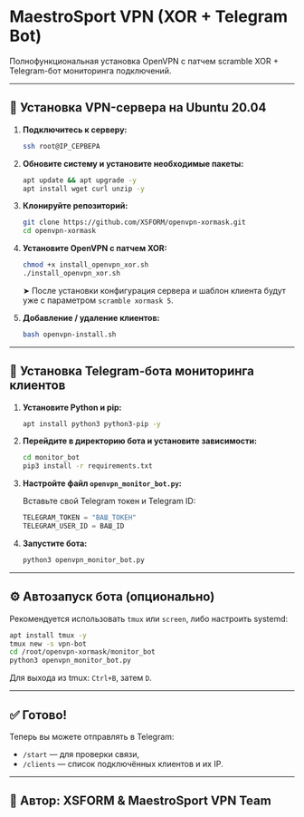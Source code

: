 
# MaestroSport VPN (XOR + Telegram Bot)

Полнофункциональная установка OpenVPN с патчем scramble XOR + Telegram-бот мониторинга подключений.

---

## 🔧 Установка VPN-сервера на Ubuntu 20.04

1. **Подключитесь к серверу:**

   ```bash
   ssh root@IP_СЕРВЕРА
   ```

2. **Обновите систему и установите необходимые пакеты:**

   ```bash
   apt update && apt upgrade -y
   apt install wget curl unzip -y
   ```

3. **Клонируйте репозиторий:**

   ```bash
   git clone https://github.com/XSFORM/openvpn-xormask.git
   cd openvpn-xormask
   ```

4. **Установите OpenVPN с патчем XOR:**

   ```bash
   chmod +x install_openvpn_xor.sh
   ./install_openvpn_xor.sh
   ```

   ➤ После установки конфигурация сервера и шаблон клиента будут уже с параметром `scramble xormask 5`.

5. **Добавление / удаление клиентов:**

   ```bash
   bash openvpn-install.sh
   ```

---

## 🤖 Установка Telegram-бота мониторинга клиентов

1. **Установите Python и pip:**

   ```bash
   apt install python3 python3-pip -y
   ```

2. **Перейдите в директорию бота и установите зависимости:**

   ```bash
   cd monitor_bot
   pip3 install -r requirements.txt
   ```

3. **Настройте файл `openvpn_monitor_bot.py`:**

   Вставьте свой Telegram токен и Telegram ID:

   ```python
   TELEGRAM_TOKEN = "ВАШ_ТОКЕН"
   TELEGRAM_USER_ID = ВАШ_ID
   ```

4. **Запустите бота:**

   ```bash
   python3 openvpn_monitor_bot.py
   ```

---

## ⚙ Автозапуск бота (опционально)

Рекомендуется использовать `tmux` или `screen`, либо настроить systemd:

```bash
apt install tmux -y
tmux new -s vpn-bot
cd /root/openvpn-xormask/monitor_bot
python3 openvpn_monitor_bot.py
```

Для выхода из tmux: `Ctrl+B`, затем `D`.

---

## ✅ Готово!

Теперь вы можете отправлять в Telegram:

- `/start` — для проверки связи,
- `/clients` — список подключённых клиентов и их IP.

---

## 👤 Автор: XSFORM & MaestroSport VPN Team
